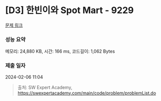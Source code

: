 # [D3] 한빈이와 Spot Mart - 9229 

[문제 링크](https://swexpertacademy.com/main/code/problem/problemDetail.do?contestProbId=AW8Wj7cqbY0DFAXN) 

### 성능 요약

메모리: 24,880 KB, 시간: 166 ms, 코드길이: 1,062 Bytes

### 제출 일자

2024-02-06 11:04



> 출처: SW Expert Academy, https://swexpertacademy.com/main/code/problem/problemList.do